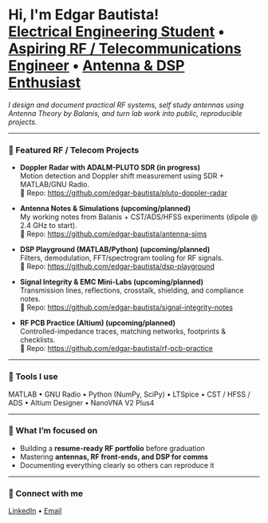 <h1>Hi, I'm Edgar Bautista!<br/>
<a href="www.linkedin.com/in/edgar-bautista-972673245">Electrical Engineering Student</a> •
<a href="#">Aspiring RF / Telecommunications Engineer</a> •
<a href="#">Antenna & DSP Enthusiast</a>
</h1>

<p>
  <em>I design and document practical RF systems, self study antennas using Antenna Theory by Balanis, and turn lab work into public, reproducible projects.</em>
</p>

---

### 📡 Featured RF / Telecom Projects

- **Doppler Radar with ADALM-PLUTO SDR (in progress)**  
  Motion detection and Doppler shift measurement using SDR + MATLAB/GNU Radio.  
  🔗 Repo: https://github.com/edgar-bautista/pluto-doppler-radar

- **Antenna Notes & Simulations (upcoming/planned)**  
  My working notes from Balanis + CST/ADS/HFSS experiments (dipole @ 2.4 GHz to start).  
  🔗 Repo: https://github.com/edgar-bautista/antenna-sims

- **DSP Playground (MATLAB/Python) (upcoming/planned)**  
  Filters, demodulation, FFT/spectrogram tooling for RF signals.  
  🔗 Repo: https://github.com/edgar-bautista/dsp-playground

- **Signal Integrity & EMC Mini-Labs (upcoming/planned)**  
  Transmission lines, reflections, crosstalk, shielding, and compliance notes.  
  🔗 Repo: https://github.com/edgar-bautista/signal-integrity-notes

- **RF PCB Practice (Altium) (upcoming/planned)**  
  Controlled-impedance traces, matching networks, footprints & checklists.  
  🔗 Repo: https://github.com/edgar-bautista/rf-pcb-practice

---

### 🧰 Tools I use
MATLAB • GNU Radio • Python (NumPy, SciPy) • LTSpice • CST / HFSS / ADS • Altium Designer • NanoVNA V2 Plus4

---

### 🎯 What I’m focused on
- Building a **resume-ready RF portfolio** before graduation  
- Mastering **antennas, RF front-ends, and DSP for comms**  
- Documenting everything clearly so others can reproduce it

---

### 🤝 Connect with me
[LinkedIn](www.linkedin.com/in/edgar-bautista-972673245) • [Email](mailto:eb049321@gmail.com)

<!--
This is a special profile repo: <username>/<username>. Edit freely.
Ideas:
- Add a small "Now" section with 2–3 bullets of what you're doing this month
- Add a "Roadmap" checklist below if you want to show what's coming next
-->
